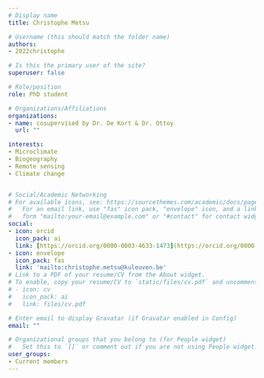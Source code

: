 ```yaml
---
# Display name
title: Christophe Metsu

# Username (this should match the folder name)
authors:
- 2022christophe

# Is this the primary user of the site?
superuser: false

# Role/position
role: PhD student

# Organizations/Affiliations
organizations:
- name: cosupervised by Dr. De Kort & Dr. Ottoy
  url: ""

interests:
- Microclimate
- Biogeography
- Remote sensing
- Climate change


# Social/Academic Networking
# For available icons, see: https://sourcethemes.com/academic/docs/page-builder/#icons
#   For an email link, use "fas" icon pack, "envelope" icon, and a link in the
#   form "mailto:your-email@example.com" or "#contact" for contact widget.
social:
- icon: orcid
  icon_pack: ai
  link: [https://orcid.org/0000-0003-4633-1473](https://orcid.org/0000-0002-5153-9351)
- icon: envelope
  icon_pack: fas
  link: 'mailto:christophe.metsu@kuleuven.be'
# Link to a PDF of your resume/CV from the About widget.
# To enable, copy your resume/CV to `static/files/cv.pdf` and uncomment the lines below.
# - icon: cv
#   icon_pack: ai
#   link: files/cv.pdf

# Enter email to display Gravatar (if Gravatar enabled in Config)
email: ""

# Organizational groups that you belong to (for People widget)
#   Set this to `[]` or comment out if you are not using People widget.
user_groups:
- Current members
---
```


